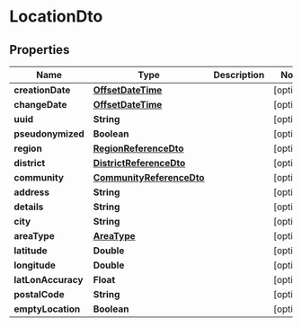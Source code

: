 # LocationDto

## Properties

| Name               | Type                                                  | Description | Notes      |
| ------------------ | ----------------------------------------------------- | ----------- | ---------- |
| **creationDate**   | [**OffsetDateTime**](OffsetDateTime.md)               |             | [optional] |
| **changeDate**     | [**OffsetDateTime**](OffsetDateTime.md)               |             | [optional] |
| **uuid**           | **String**                                            |             | [optional] |
| **pseudonymized**  | **Boolean**                                           |             | [optional] |
| **region**         | [**RegionReferenceDto**](RegionReferenceDto.md)       |             | [optional] |
| **district**       | [**DistrictReferenceDto**](DistrictReferenceDto.md)   |             | [optional] |
| **community**      | [**CommunityReferenceDto**](CommunityReferenceDto.md) |             | [optional] |
| **address**        | **String**                                            |             | [optional] |
| **details**        | **String**                                            |             | [optional] |
| **city**           | **String**                                            |             | [optional] |
| **areaType**       | [**AreaType**](AreaType.md)                           |             | [optional] |
| **latitude**       | **Double**                                            |             | [optional] |
| **longitude**      | **Double**                                            |             | [optional] |
| **latLonAccuracy** | **Float**                                             |             | [optional] |
| **postalCode**     | **String**                                            |             | [optional] |
| **emptyLocation**  | **Boolean**                                           |             | [optional] |

